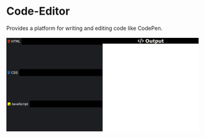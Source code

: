 # Code-Editor

Provides a platform for writing and editing code like CodePen.
<br/>
<br/>
<img src="../../assets/Code-Editor.png" />
